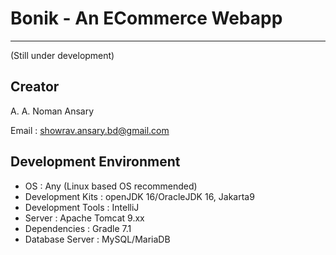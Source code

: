 # Bonik - An ECommerce Webapp
---
(Still under development)

## Creator
A. A. Noman Ansary

Email : showrav.ansary.bd@gmail.com

## Development Environment

* OS : Any (Linux based OS recommended)
* Development Kits : openJDK 16/OracleJDK 16, Jakarta9
* Development Tools : IntelliJ
* Server : Apache Tomcat 9.xx
* Dependencies : Gradle 7.1
* Database Server : MySQL/MariaDB
